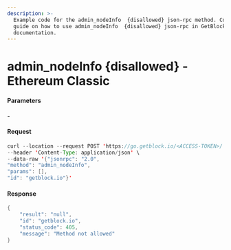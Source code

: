 ```yaml
---
description: >-
  Example code for the admin_nodeInfo  {disallowed} json-rpc method. Сomplete
  guide on how to use admin_nodeInfo  {disallowed} json-rpc in GetBlock.io Web3
  documentation.
---
```


# admin\_nodeInfo {disallowed} - Ethereum Classic

#### Parameters

\-

#### Request

```java
curl --location --request POST 'https://go.getblock.io/<ACCESS-TOKEN>/' \
--header 'Content-Type: application/json' \ 
--data-raw '{"jsonrpc": "2.0",
"method": "admin_nodeInfo",
"params": [],
"id": "getblock.io"}'
```

#### Response

```java
{
    "result": "null",
    "id": "getblock.io",
    "status_code": 405,
    "message": "Method not allowed"
}
```
